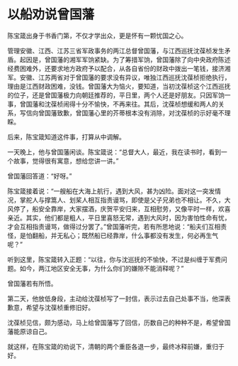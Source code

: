 # 以船劝说曾国藩

陈宝箴出身于书香门第，不仅才学出众，更是怀有一颗忧国之心。 

管理安徽、江西、江苏三省军政事务的两江总督曾国藩，与江西巡抚沈葆桢发生矛盾。起因是，曾国藩的湘军军饷紧缺。为了筹措军饷，曾国藩除了向中央政府陈述经费困难外，还要求地方政府予以配合，从各自省份的财政中拨出一笔钱，接济湘军。安徽、江苏两省对于曾国藩的要求没有异议，唯独江西巡抚沈葆桢拒绝执行，理由是江西财政困难，没钱。曾国藩大为恼火，要知道，当初沈葆桢这个江西巡抚的位子，还是曾国藩极力向朝廷推荐的，平日里，两个人还是好朋友。只因军饷一事，曾国藩和沈葆桢闹得十分不愉快，不再来往。其后，沈葆桢想缓和两人的关系，写信向曾国藩致歉，曾国藩心里的芥蒂根本没有消除，对沈葆桢的示好毫不理睬。 

后来，陈宝箴知道这件事，打算从中调解。 

一天晚上，他与曾国藩闲谈。陈宝箴说：“总督大人，最近，我在读书时，看到一个故事，觉得很有寓意，想给您讲一讲。” 

曾国藩回答道：“好呀。” 

陈宝箴接着说：“一艘船在大海上航行，遇到大风，甚为凶险。面对这一突发情况，掌舵人与撑篙人、划桨人相互指责谩骂，即使是父子兄弟也不相让。不久，大风停了，船安全靠岸，大家摆酒，庆贺平安归来，互相慰劳，又像平时一样，欢喜亲近。其实，他们都是粗人，平日里喜怒无常，遇到大风时，因为害怕性命有忧，才会互相指责谩骂，做得过分罢了。”曾国藩听完，若有所思地说：“船夫们互相责怪，是怕翻船，并无私心；既然船已经靠岸，什么事都没有发生，何必再生气呢？” 

听到这里，陈宝箴转入正题：“以往，你与沈巡抚的不愉快，不过是纠缠于军费问题。如今，两江地区安全无事，为什么你们的嫌隙不能消释呢？” 

曾国藩若有所悟。 

第二天，他放低身段，主动给沈葆桢写了一封信，表示过去自己处事不当，他深表歉意，希望与沈葆桢重修旧好。 

沈葆桢见信，颇为感动，马上给曾国藩写了回信，历数自己的种种不是，希望曾国藩能原谅自己。 

就这样，在陈宝箴的劝说下，清朝的两个重臣各退一步，最终冰释前嫌，重归于好。